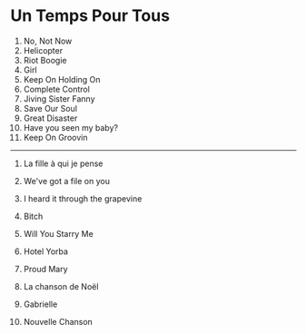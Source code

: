 # Un Temps Pour Tous

1. No, Not Now
1. Helicopter
1. Riot Boogie
1. Girl
1. Keep On Holding On
1. Complete Control
1. Jiving Sister Fanny
1. Save Our Soul
1. Great Disaster
1. Have you seen my baby?
1. Keep On Groovin
---
1. La fille à qui je pense
1. We've got a file on you
1. I heard it through the grapevine

1. Bitch
1. Will You Starry Me
1. Hotel Yorba
1. Proud Mary
1. La chanson de Noël
1. Gabrielle
1. Nouvelle Chanson

